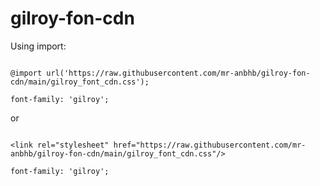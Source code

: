 # gilroy-fon-cdn
Using import:

```

@import url('https://raw.githubusercontent.com/mr-anbhb/gilroy-fon-cdn/main/gilroy_font_cdn.css');

font-family: 'gilroy';

```

or

```

<link rel="stylesheet" href="https://raw.githubusercontent.com/mr-anbhb/gilroy-fon-cdn/main/gilroy_font_cdn.css"/>

font-family: 'gilroy';

```
